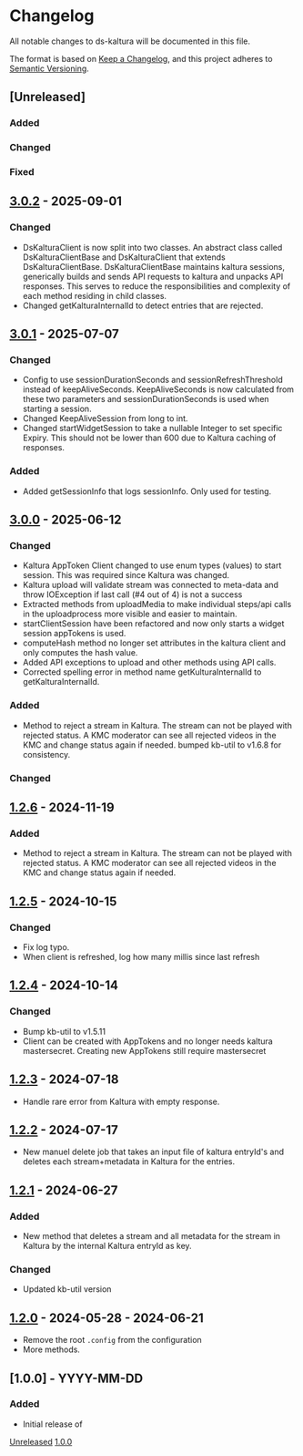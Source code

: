 # Changelog

All notable changes to ds-kaltura will be documented in this file.

The format is based on [Keep a Changelog](https://keepachangelog.com/en/1.0.0/),
and this project adheres to [Semantic Versioning](https://semver.org/spec/v2.0.0.html).

## [Unreleased]

### Added

### Changed

### Fixed

## [3.0.2](https://github.com/kb-dk/ds-kaltura/releases/tag/ds-kaltura-3.0.2) - 2025-09-01

### Changed

- DsKalturaClient is now split into two classes. An abstract class called DsKalturaClientBase and DsKalturaClient
  that extends DsKalturaClientBase. DsKalturaClientBase maintains kaltura sessions, generically builds and sends API
  requests to kaltura and unpacks API responses. This serves to reduce the responsibilities and complexity of each
  method residing in child classes.
- Changed getKalturaInternalId to detect entries that are rejected.

## [3.0.1](https://github.com/kb-dk/ds-kaltura/releases/tag/ds-kaltura-3.0.1) - 2025-07-07

### Changed

- Config to use sessionDurationSeconds and sessionRefreshThreshold instead of keepAliveSeconds.
  KeepAliveSeconds is now calculated from these two parameters and sessionDurationSeconds is used when starting a
  session.
- Changed KeepAliveSession from long to int.
- Changed startWidgetSession to take a nullable Integer to set specific Expiry. This should not be lower than 600
  due to Kaltura caching of responses.

### Added

- Added getSessionInfo that logs sessionInfo. Only used for testing.

## [3.0.0](https://github.com/kb-dk/ds-kaltura/releases/tag/ds-kaltura-3.0.0) - 2025-06-12

### Changed

- Kaltura AppToken Client changed to use enum types (values) to start session. This was required since Kaltura was
  changed.
- Kaltura upload will validate stream was connected to meta-data and throw IOException if last call (#4 out of 4) is not
  a success
- Extracted methods from uploadMedia to make individual steps/api calls in the uploadprocess more visible and easier
  to maintain.
- startClientSession have been refactored and now only starts a widget session appTokens is used.
- computeHash method no longer set attributes in the kaltura client and only computes the hash value.
- Added API exceptions to upload and other methods using API calls.
- Corrected spelling error in method name getKulturaInternalId to getKalturaInternalId.

### Added

- Method to reject a stream in Kaltura. The stream can not be played with rejected status. A KMC moderator can
  see all rejected videos in the KMC and change status again if needed.
  bumped kb-util to v1.6.8 for consistency.

### Changed

## [1.2.6](https://github.com/kb-dk/ds-kaltura/releases/tag/ds-kaltura-1.2.6) - 2024-11-19

### Added

- Method to reject a stream in Kaltura. The stream can not be played with rejected status. A KMC moderator can
  see all rejected videos in the KMC and change status again if needed.

## [1.2.5](https://github.com/kb-dk/ds-kaltura/releases/tag/ds-kaltura-1.2.5) - 2024-10-15

### Changed

- Fix log typo.
- When client is refreshed, log how many millis since last refresh

## [1.2.4](https://github.com/kb-dk/ds-kaltura/releases/tag/ds-kaltura-1.2.4) - 2024-10-14

### Changed

- Bump kb-util to v1.5.11
- Client can be created with AppTokens and no longer needs kaltura mastersecret. Creating new AppTokens still require
  mastersecret

## [1.2.3](https://github.com/kb-dk/ds-kaltura/releases/tag/ds-kaltura-1.2.3) - 2024-07-18

- Handle rare error from Kaltura with empty response.

## [1.2.2](https://github.com/kb-dk/ds-kaltura/releases/tag/ds-kaltura-1.2.2) - 2024-07-17

- New manuel delete job that takes an input file of kaltura entryId's and deletes each stream+metadata in Kaltura for
  the entries.

## [1.2.1](https://github.com/kb-dk/ds-kaltura/releases/tag/ds-kaltura-1.2.1) - 2024-06-27

### Added

- New method that deletes a stream and all metadata for the stream in Kaltura by the internal Kaltura entryId as key.

### Changed

- Updated kb-util version

## [1.2.0](https://github.com/kb-dk/ds-kaltura/releases/tag/ds-kaltura-1.2.0) - 2024-05-28 - 2024-06-21

- Remove the root `.config` from the configuration
- More methods.

## [1.0.0] - YYYY-MM-DD

### Added

- Initial release of <project>

[Unreleased](https://github.com/kb-dk/ds-kaltura/compare/v1.0.0...HEAD)
[1.0.0](https://github.com/kb-dk/ds-kaltura/releases/tag/v1.0.0)
